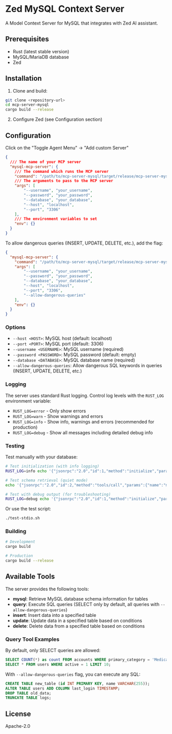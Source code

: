 # Zed MySQL Context Server

A Model Context Server for MySQL that integrates with Zed AI assistant.

## Prerequisites

- Rust (latest stable version)
- MySQL/MariaDB database
- Zed

## Installation

1. Clone and build:
```bash
git clone <repository-url>
cd mcp-server-mysql
cargo build --release
```

2. Configure Zed (see Configuration section)

## Configuration

Click on the "Toggle Agent Menu" -> "Add custom Server"

```json
{
  /// The name of your MCP server
  "mysql-mcp-server": {
    /// The command which runs the MCP server
    "command": "/path/to/mcp-server-mysql/target/release/mcp-server-mysql",
    /// The arguments to pass to the MCP server
    "args": [
        "--username", "your_username",
        "--password", "your_password",
        "--database", "your_database",
        "--host", "localhost",
        "--port", "3306"
    ],
    /// The environment variables to set
    "env": {}
  }
}
```

To allow dangerous queries (INSERT, UPDATE, DELETE, etc.), add the flag:

```json
{
  "mysql-mcp-server": {
    "command": "/path/to/mcp-server-mysql/target/release/mcp-server-mysql",
    "args": [
        "--username", "your_username",
        "--password", "your_password",
        "--database", "your_database",
        "--host", "localhost",
        "--port", "3306",
        "--allow-dangerous-queries"
    ],
    "env": {}
  }
}
```

### Options

- `--host <HOST>`: MySQL host (default: localhost)
- `--port <PORT>`: MySQL port (default: 3306)
- `--username <USERNAME>`: MySQL username (required)
- `--password <PASSWORD>`: MySQL password (default: empty)
- `--database <DATABASE>`: MySQL database name (required)
- `--allow-dangerous-queries`: Allow dangerous SQL keywords in queries (INSERT, UPDATE, DELETE, etc.)

### Logging

The server uses standard Rust logging. Control log levels with the `RUST_LOG` environment variable:

- `RUST_LOG=error` - Only show errors
- `RUST_LOG=warn` - Show warnings and errors  
- `RUST_LOG=info` - Show info, warnings and errors (recommended for production)
- `RUST_LOG=debug` - Show all messages including detailed debug info

### Testing

Test manually with your database:

```bash
# Test initialization (with info logging)
RUST_LOG=info echo '{"jsonrpc":"2.0","id":1,"method":"initialize","params":{}}' | cargo run --bin mcp-server-mysql -- --username admin --database mydb

# Test schema retrieval (quiet mode)
echo '{"jsonrpc":"2.0","id":2,"method":"tools/call","params":{"name":"mysql","arguments":{"table_name":"users"}}}' | cargo run --bin mcp-server-mysql -- --username admin --database mydb

# Test with debug output (for troubleshooting)
RUST_LOG=debug echo '{"jsonrpc":"2.0","id":1,"method":"initialize","params":{}}' | cargo run --bin mcp-server-mysql -- --username admin --database mydb
```

Or use the test script:

```bash
./test-stdio.sh
```

### Building

```bash
# Development
cargo build

# Production
cargo build --release
```

## Available Tools

The server provides the following tools:

- **mysql**: Retrieve MySQL database schema information for tables
- **query**: Execute SQL queries (SELECT only by default, all queries with `--allow-dangerous-queries`)
- **insert**: Insert data into a specified table
- **update**: Update data in a specified table based on conditions
- **delete**: Delete data from a specified table based on conditions

### Query Tool Examples

By default, only SELECT queries are allowed:

```sql
SELECT COUNT(*) as count FROM accounts WHERE primary_category = 'Medical';
SELECT * FROM users WHERE active = 1 LIMIT 10;
```

With `--allow-dangerous-queries` flag, you can execute any SQL:

```sql
CREATE TABLE new_table (id INT PRIMARY KEY, name VARCHAR(255));
ALTER TABLE users ADD COLUMN last_login TIMESTAMP;
DROP TABLE old_data;
TRUNCATE TABLE logs;
```

## License

Apache-2.0
